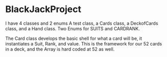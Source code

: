 # BlackJackProject
I have 4 classes and 2 enums A test class, a Cards class, a DeckofCards class, and a Hand class.  Two Enums for SUITS and CARDRANK.

The Card class develops the basic shell for what a card will be, it instantiates a Suit, Rank, and value.  This is the framework for our 52 cards in a deck, and the Array is hard coded at 52 as well.

